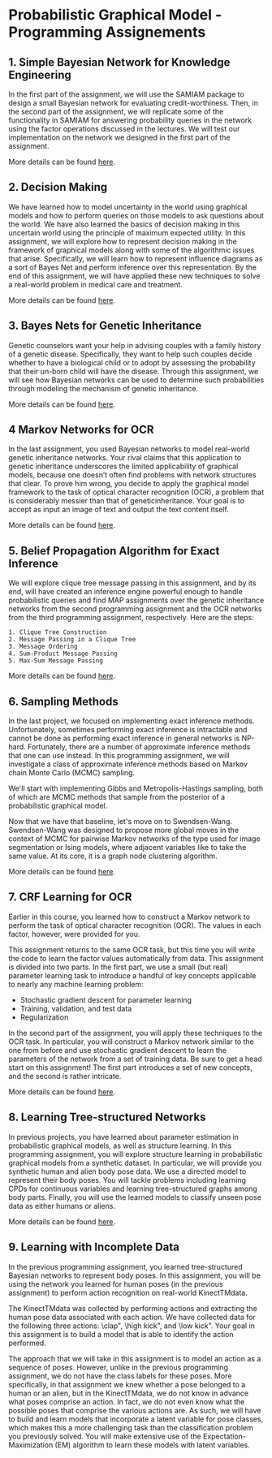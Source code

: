 # Probabilistic Graphical Model - Programming Assignements

## 1. Simple Bayesian Network for Knowledge Engineering
In the first part of the assignment, we will use the SAMIAM package to design a small Bayesian network for evaluating credit-worthiness. Then, in the second part of the assignment, we will replicate some of the functionality in SAMIAM for answering probability queries in the network using the factor operations discussed in the lectures. We will test our implementation on the network we designed in the first part of the assignment.

More details can be found [here](https://github.com/2wavetech/Probabilistic-Graphical-Model-I---Representations/blob/master/Decision-Making-Release/PA-Decision-Making.pdf).

## 2. Decision Making
We have learned how to model uncertainty in the world using graphical models and how to perform queries on those models to ask questions about the world. We have also learned the basics of decision making in this uncertain world using the principle of maximum expected utility. In this assignment, we will explore how to represent decision making in the framework of graphical models along with some of the algorithmic issues that arise. Specifically, we will learn how to represent influence diagrams as a sort of Bayes Net and perform inference over this representation. By the end of this assignment, we will have applied these new techniques to solve a real-world problem in medical care and treatment.

More details can be found [here](https://github.com/2wavetech/Probabilistic-Graphical-Model-I---Representations/blob/master/Decision-Making-Release/PA-Decision-Making.pdf).

## 3. Bayes Nets for Genetic Inheritance
Genetic counselors want your help in advising couples with a family history of a genetic disease. Specifically, they want to help such couples decide whether to have a biological child or to adopt by assessing the probability that their un-born child will have the disease. Through this assignment, we will see how Bayesian networks can be used to determine such probabilities through modeling the mechanism of genetic inheritance.

More details can be found [here](https://github.com/2wavetech/Probabilistic-Graphical-Model-I---Representations/blob/master/BNs-for-Genetic-Inheritance-Release/PA-BNs-for-Genetic-Inheritance.pdf).

## 4 Markov Networks for OCR
In the last assignment, you used Bayesian networks to model real-world genetic inheritance networks. Your rival claims that this application to genetic inheritance underscores the limited applicability of graphical models, because one doesn’t often find problems with network structures that clear. To prove him wrong, you decide to apply the graphical model framework to the task of
optical character recognition (OCR), a problem that is considerably messier than that of geneticinheritance. Your goal is to accept as input an image of text and output the text content itself.

More details can be found [here](https://github.com/2wavetech/Probabilistic-Graphical-Model-I---Representations/blob/master/PA-Markov-Networks-for-OCR-Release/PA-Markov-Networks-for-OCR.pdf).

## 5. Belief Propagation Algorithm for Exact Inference

We will explore clique tree message passing in this assignment, and by its end, will have created an inference engine powerful enough to handle probabilistic queries and find MAP assignments over the genetic inheritance networks from the second programming assignment and the OCR networks from the third programming assignment, respectively. Here are the steps:

    1. Clique Tree Construction
    2. Message Passing in a Clique Tree
    3. Message Ordering
    4. Sum-Product Message Passing
    5. Max-Sum Message Passing

More details can be found [here](https://github.com/2wavetech/Probabilistic-Graphical-Model/blob/master/Exact-Inference/PA4Description_release.pdf).

## 6. Sampling Methods
In the last project, we focused on implementing exact inference methods. Unfortunately, sometimes performing exact inference is intractable and cannot be done as performing exact inference in general networks is NP-hard. Fortunately, there are a number of approximate inference methods that one can use instead. In this programming assignment, we will investigate a class
of approximate inference methods based on Markov chain Monte Carlo (MCMC) sampling.

We'll start with implementing Gibbs and Metropolis-Hastings sampling, both of which are MCMC methods that sample from the posterior of a probabilistic graphical model.

Now that we have that baseline, let's move on to Swendsen-Wang. Swendsen-Wang was designed to propose more global moves in the context of MCMC for pairwise Markov networks of the type used for image segmentation or Ising models, where adjacent variables like to take the same value. At its core, it is a graph node clustering algorithm.

More details can be found [here](https://github.com/2wavetech/Probabilistic-Graphical-Model/blob/master/Sampling%20Methods/PA-Sampling-Methods.pdf).

## 7. CRF Learning for OCR

Earlier in this course, you learned how to construct a Markov network to perform the task of optical character recognition (OCR). The values in each factor, however, were provided for you.

This assignment returns to the same OCR task, but this time you will write the code to learn the factor values automatically from data.  This assignment is divided into two parts. In the first part, we use a small (but real) parameter learning task to introduce a handful of key concepts applicable to nearly any machine learning problem:

- Stochastic gradient descent for parameter learning
- Training, validation, and test data
- Regularization

In the second part of the assignment, you will apply these techniques to the OCR task. In particular, you will construct a Markov network similar to the one from before and use stochastic gradient descent to learn the parameters of the network from a set of training data. Be sure to get a head start on this assignment! The first part introduces a set of new concepts,
and the second is rather intricate.

More details can be found [here](https://github.com/2wavetech/Probabilistic-Graphical-Model/blob/master/CRF-Learning-For-OCR/PA-CRF-Learning-For-OCR.pdf).

## 8. Learning Tree-structured Networks

In previous projects, you have learned about parameter estimation in probabilistic graphical models, as well as structure learning. In this programming assignment, you will explore structure learning in probabilistic graphical models from a synthetic dataset. In particular, we will provide you synthetic human and alien body pose data. We use a directed model to represent their body poses. You will tackle problems including learning CPDs for continuous variables and learning tree-structured graphs among body parts. Finally, you will use the learned models to classify unseen pose data as either humans or aliens.

More details can be found [here]().

## 9. Learning with Incomplete Data

In the previous programming assignment, you learned tree-structured Bayesian networks to represent body poses. In this assignment, you will be using the network you learned for human poses (in the previous assignment) to perform action recognition on real-world KinectTMdata.

The KinectTMdata was collected by performing actions and extracting the human pose data associated with each action. We have collected data for the following three actions: \clap", \high kick", and \low kick". Your goal in this assignment is to build a model that is able to identify the action performed.

The approach that we will take in this assignment is to model an action as a sequence of poses. However, unlike in the previous programming assignment, we do not have the class labels for these poses. More specifically, in that assignment we knew whether a pose belonged to a human or an alien, but in the KinectTMdata, we do not know in advance what poses comprise an action. In fact, we do not even know what the possible poses that comprise the various actions are. As such, we will have to build and learn models that incorporate a latent variable for pose classes, which makes this a more challenging task than the classification problem you previously solved. You will make extensive use of the Expectation-Maximization (EM) algorithm to learn these models with latent variables.
